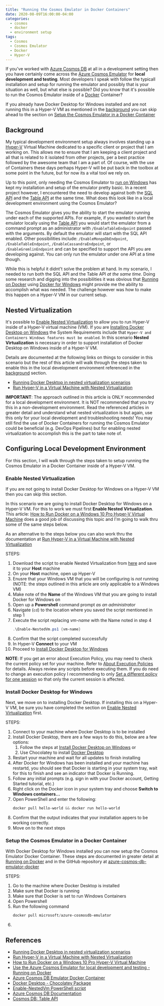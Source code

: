 ```yaml
---
title: "Running the Cosmos Emulator in Docker Containers"
date: 2020-08-09T16:00:00-04:00
categories:
  - cosmos
  - docker
  - environment setup
tags:
  - Cosmos
  - Cosmos Emulator
  - Docker
  - Hyper-V
---
```


If you've worked with [Azure Cosmos DB](https://azure.microsoft.com/en-us/services/cosmos-db/) at all in a development setting then you have certainly come across the [Azure Cosmos Emulator](https://docs.microsoft.com/en-us/azure/cosmos-db/local-emulator) for **local development and testing**. Most developers I speak with follow the typicall installation and setup for running the emulator and possibly that is your situation as well, but what else is possible? Did you know that it's possible to run the Cosmos Emulator inside of a [Docker](https://www.docker.com/) Container?

If you already have Docker Desktop for Windows installed and are not running this in a Hyper-V VM as mentioned in the [background](#background) you can skip ahead to the section on [Setup the Cosmos Emulator in a Docker Container](#setup-the-cosmos-emulator-in-a-docker-container)

## Background

My typical development environment setup always involves standing up a [Hyper-V](https://docs.microsoft.com/en-us/virtualization/hyper-v-on-windows/about/) Virtual Machine dedicated to a specific client or project that I am working on. This allows me to ensure that I am keeping a client project and all that is related to it isolated from other projects, per a best practice followed by the awesome team that I am a part of. Of course, with the use of Containers these days perhaps Hyper-V will be put back in the toolbox at some point in the future, but for now its a vital tool we rely on.

Up to this point, only needing the Cosmos Emulator to [run on Windows](https://docs.microsoft.com/en-us/azure/cosmos-db/local-emulator#running-on-windows) has kept my installation and setup of the emulator pretty basic. In a recent project however, I encountered the need to develop against both the [SQL API](https://docs.microsoft.com/en-us/azure/cosmos-db/create-sql-api-dotnet) and the [Table API](https://docs.microsoft.com/en-us/azure/cosmos-db/table-introduction) at the same time. What does this look like in a local development environment using the Cosmos Emulator?

The Cosmos Emulator gives you the ability to start the emulator running under each of the supported APIs. For example, if you wanted to start the emulator locally using the [Table API](https://docs.microsoft.com/en-us/azure/cosmos-db/local-emulator#table-api) you would start the emulator from a command prompt as an administrator with `/EnableTableEndpoint` passed with the arguments. By default the emulator will start   with the SQL API enabled. Other possibilities include: `/EnableMongoDbEndpoint`, `/EnableTableEndpoint`, `/EnableCassandraEndpoint`, or `/EnableGremlinEndpoint` and can be specified to support the API you are developing against. You can only run the emulator under one API at a time though.

While this is helpful it didnt't solve the problem at hand. In my scenario, I needed to run both the SQL API and the Table API *at the same time*. Doing some research and digging into the possibilities it was obvious that [Running on Docker](https://docs.microsoft.com/en-us/azure/cosmos-db/local-emulator#running-on-docker) using [Docker for Windows](https://www.docker.com/products/docker-desktop) might provide me the ability to accomplish what was needed. The challenge however was how to make this happen on a Hyper-V VM in our current setup.

## Nested Virtualization

It's possible to [Enable Nested Virtualization](https://docs.microsoft.com/en-us/virtualization/hyper-v-on-windows/user-guide/nested-virtualization) to allow you to run Hyper-V inside of a Hyper-V virtual machine (VM). If you are [Installing Docker Desktop on Windows](https://docs.docker.com/docker-for-windows/install/) the System Requirements include that `Hyper-V and Containers Windows features must be enabled`. In this scenario **Nested Virtualization** is necessary in order to support installation of Docker Desktop on Windows inside of a Hyper-V VM. 

Details are documented at the following links on things to consider in this scenario but the rest of this article will walk through the steps taken to enable this in the local development environment referenced in the [background](#background) section.

* [Running Docker Desktop in nested virtualization scenarios](https://docs.docker.com/docker-for-windows/troubleshoot/#running-docker-desktop-in-nested-virtualization-scenarios)
* [Run Hyper-V in a Virtual Machine with Nested Virtualization](https://docs.microsoft.com/en-us/virtualization/hyper-v-on-windows/user-guide/nested-virtualization)

**IMPORTANT**: The approach outlined in this article is ONLY recommended for a local development environment. It is NOT recommended that you try this in a non-development environment. Read the referenced articles in greater detail and understand what nested virtualization is but again, use this only for your local development and troubleshooting needs! You may still find the use of Docker Containers for running the Cosmos Emulator could be beneficial (e.g. DevOps Pipelines) but for enabling nested virtualization to accomplish this is the part to take note of.

## Configuring Local Development Environment

For this section, I will walk through the steps taken to setup running the Cosmos Emulator in a Docker Container inside of a Hyper-V VM.

### Enable Nested Virtualization

If you are not going to install Docker Desktop for Windows on a Hyper-V VM then you can skip this section.

In this scenario we are going to install Docker Desktop for Windows on a Hyper-V VM. For this to work we must first **Enable Nested Virtualization**. This article: [How to Run Docker on a Windows 10 Pro Hyper-V Virtual Machine](https://blog.michaeldeongreen.com/static-pages/how-to-run-docker-on-a-windows-10-pro-hyper-v-virtual-machine.html) does a good job of discussing this topic and I'm going to walk thru some of the same steps below.

As an alternative to the steps below you can also work thru the documentation at [Run Hyper-V in a Virtual Machine with Nested Virtualization](https://docs.microsoft.com/en-us/virtualization/hyper-v-on-windows/user-guide/nested-virtualization)

STEPS: 

1. Download the script to enable Nested Virtualization from [here](https://github.com/MicrosoftDocs/Virtualization-Documentation/blob/live/hyperv-tools/Nested/Enable-NestedVm.ps1) and save it to your **Host** machine
2. On your **Host** machine, open up Hyper-V
3. Enusre that your Windows VM that you will be configuring is _not_ running (NOTE: the steps outlined in this article are only applicable to a Windows VM)
4. Make note of the **Name** of the Windows VM that you are going to install Docker for Windows on
5. Open up a **Powershell** command prompt *as an administrator*
6. Navigate (`cd`) to the location where you saved the script mentioned in step 1
7. Execute the script replacing *vm-name* with the Name noted in step 4
    ```powershell
    .\Enable-NestedVm.ps1 {vm-name}
    ```
8. Confirm that the script completed successfully
9. In Hyper-V **Connect** to your VM
10. Proceed to [Install Docker Desktop for Windows](#install-docker-desktop-for-windows)

**NOTE**: If you get an error about Execution Policy, you may need to check the current policy set for your machine. Refer to [About Execution Policies](https://docs.microsoft.com/en-us/powershell/module/microsoft.powershell.core/about/about_execution_policies?view=powershell-7) for details. Always review any scripts before executing them. If you do need to change an execution policy I recommending to only [Set a different policy for one session](https://docs.microsoft.com/en-us/powershell/module/microsoft.powershell.core/about/about_execution_policies?view=powershell-7#set-a-different-policy-for-one-session) so that only the current session is affected.

### Install Docker Desktop for Windows

Next, we move on to installing Docker Desktop. If installing this on a Hyper-V VM, be sure you have completed the section on [Enable Nested Virtualization](#enable-nested-virtualization) first.

STEPS: 

1. Connect to your machine where Docker Desktop is to be installed
2. Install Docker Desktop, there are a few ways to do this, below are a few options:
   1. Follow the steps at [Install Docker Desktop on Windows](https://docs.docker.com/docker-for-windows/install/) 
    or
   2. Use Chocolatey to install [Docker Desktop](https://chocolatey.org/packages/docker-desktop/)
3. Restart your machine and wait for all updates to finish installing
4. After Docker for Windows has been installed and your machine has restartd, you should see that Docker is starting in your system tray, wait for this to finish and  see an indicator that Docker is Running.
5. Follow any initial prompts (e.g. sign in with your Docker account, Getting Started tutorial, etc.)
6. Right click on the Docker icon in your system tray and choose **Switch to Windows containers...**
7. Open PowerShell and enter the following:
    ```powershell
    docker pull hello-world && docker run hello-world
    ```
8. Confirm that the output indicates that your installation appers to be working correctly.
9. Move on to the next steps

### Setup the Cosmos Emulator in a Docker Container

With Docker Desktop for Windows installed you can now setup the Cosmos Emulator Docker Container. These steps are documented in greater detail at [Running on Docker](https://docs.microsoft.com/en-us/azure/cosmos-db/local-emulator#running-on-docker) and in the GitHub repository at [azure-cosmos-db-emulator-docker](https://github.com/Azure/azure-cosmos-db-emulator-docker)

STEPS:

1. Go to the machine where Docker Desktop is installed
2. Make sure that Docker is running
3. Make sure that Docker is set to run Windows Containers
4. Open Powershell
5. Run the following command
    ```powershell
    docker pull microsoft/azure-cosmosdb-emulator 
    ```
6. 

## References

* [Running Docker Desktop in nested virtualization scenarios](https://docs.docker.com/docker-for-windows/troubleshoot/#running-docker-desktop-in-nested-virtualization-scenarios)
* [Run Hyper-V in a Virtual Machine with Nested Virtualization](https://docs.microsoft.com/en-us/virtualization/hyper-v-on-windows/user-guide/nested-virtualization)
* [How to Run Docker on a Windows 10 Pro Hyper-V Virtual Machine](https://blog.michaeldeongreen.com/static-pages/how-to-run-docker-on-a-windows-10-pro-hyper-v-virtual-machine.html)
* [Use the Azure Cosmos Emulator for local development and testing - Running on Docker](https://docs.microsoft.com/en-us/azure/cosmos-db/local-emulator#running-on-docker)
* [Azure Cosmos DB Emulator Docker Container](https://github.com/Azure/azure-cosmos-db-emulator-docker)
* [Docker Desktop - Chocolatey Package](https://chocolatey.org/packages/docker-desktop/2.3.0.4)
* [Enable-NestedVm PowerShell script](https://github.com/MicrosoftDocs/Virtualization-Documentation/blob/live/hyperv-tools/Nested/Enable-NestedVm.ps1)
* [Azure Cosmos DB Documentation](https://docs.microsoft.com/en-us/azure/cosmos-db/)
* [Cosmos DB: Table API](https://docs.microsoft.com/en-us/azure/cosmos-db/table-introduction)

